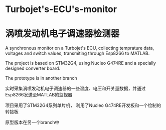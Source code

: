 # Turbojet's-ECU's-monitor
# 涡喷发动机电子调速器检测器
A synchronous monitor on a Turbojet's ECU, collecting temprature data, voltages and switch values, transmiting through Esp8266 to MATLAB.

The project is based on STM32G4, using Nucleo G474RE and a specially designed converter board.

The prototype is in another branch

实时采集涡喷发动机电子调速器的一些温度、电压和开关量数据，并通过Esp8266发送至MATLAB的监视器

项目采用了STM32G4系列单片机， 利用了Nucleo G474RE开发板和一个绘制的转接板

原型版本在另一个branch中

